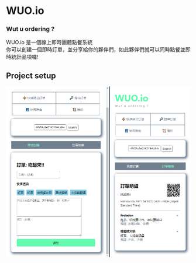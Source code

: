 # WUO.io
### Wut u ordering ?

WUO.io 是一個線上即時團體點餐系統  
你可以創建一個即時訂單，並分享給你的夥伴們，如此夥伴們就可以同時點餐並即時統計品項囉!

## Project setup
![](https://github.com/Proladon/WUO.io/blob/main/demo.png)
